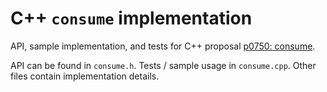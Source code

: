 # C++ `consume` implementation

API, sample implementation, and tests for C++ proposal
[p0750: consume](https://wg21.link/p0750).

API can be found in `consume.h`. Tests / sample usage in `consume.cpp`. Other
files contain implementation details.
